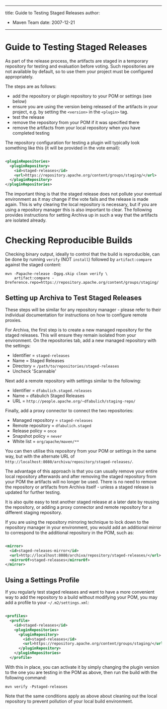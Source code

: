 ---

title: Guide to Testing Staged Releases
author: 
- Maven Team
date: 2007-12-21
----------------

<!--
Licensed to the Apache Software Foundation (ASF) under one
or more contributor license agreements.  See the NOTICE file
distributed with this work for additional information
regarding copyright ownership.  The ASF licenses this file
to you under the Apache License, Version 2.0 (the
"License"); you may not use this file except in compliance
with the License.  You may obtain a copy of the License at

http://www.apache.org/licenses/LICENSE-2.0

Unless required by applicable law or agreed to in writing,
software distributed under the License is distributed on an
"AS IS" BASIS, WITHOUT WARRANTIES OR CONDITIONS OF ANY
KIND, either express or implied.  See the License for the
specific language governing permissions and limitations
under the License.
-->

# Guide to Testing Staged Releases

As part of the release process, the artifacts are staged in a temporary repository for testing and evaluation before voting. Such repositories are not available by default, so to use them your project must be configured appropriately.

The steps are as follows:

- add the repository or plugin repository to your POM or settings \(see below\)
- ensure you are using the version being released of the artifacts in your project, e.g. by setting the `<version>` in the `<plugin>` tag.
- test the release
- remove the repository from your POM if it was specified there
- remove the artifacts from your local repository when you have completed testing

The repository configuration for testing a plugin will typically look something like this \(it will be provided in the vote email\):

```xml

<pluginRepositories>
  <pluginRepository>
    <id>staged-releases</id>
    <url>https://repository.apache.org/content/groups/staging/</url>
  </pluginRepository>
</pluginRepositories>

```

The important thing is that the staged release does not pollute your eventual environment as it may change if the vote fails and the release is made again. This is why clearing the local repository is necessary, but if you are using a repository manager this is also important to clear. The following provides instructions for setting Archiva up in such a way that the artifacts are isolated already.

# Checking Reproducible Builds

Checking binary output, ideally to control that the build is reproducible, can be done by running `verify` \(NOT `install`\) followed by `artifact:compare` against the staged content:

```
mvn -Papache-release -Dgpg.skip clean verify \
    artifact:compare -Dreference.repo=https://repository.apache.org/content/groups/staging/
```

## Setting up Archiva to Test Staged Releases

These steps will be similar for any repository manager - please refer to their individual documentation for instructions on how to configure remote proxies.

For Archiva, the first step is to create a new managed repository for the staged releases. This will ensure they remain isolated from your environment. On the repositories tab, add a new managed repository with the settings:

- Identifier = `staged-releases`
- Name = Staged Releases
- Directory = `/path/to/repositories/staged-releases`
- Uncheck &apos;Scannable&apos;

Next add a remote repository with settings similar to the following:

- Identifier = `dfabulich.staged.releases`
- Name = dfabulich Staged Releases
- URL = `http://people.apache.org/~dfabulich/staging-repo/`

Finally, add a proxy connector to connect the two repositories:

- Managed repository = `staged-releases`
- Remote repository = `dfabulich.staged`
- Release policy = `once`
- Snapshot policy = `never`
- White list = `org/apache/maven/**`

You can then utilise this repository from your POM or settings in the same way, but with the alternate URL of `http://localhost:8080/archiva/repository/staged-releases/`.

The advantage of this approach is that you can usually remove your entire local repository afterwards and after removing the staged repository from your POM the artifacts will no longer be used. There is no need to remove the repository or artifacts from Archiva itself - unless a staged release is updated for further testing.

It is also quite easy to test another staged release at a later date by reusing the repository, or adding a proxy connector and remote repository for a different staging repository.

If you are using the repository mirroring technique to lock down to the repository manager in your environment, you would add an additional mirror to correspond to the additional repository in the POM, such as:

```xml

<mirror>
  <id>staged-releases-mirror</id>
  <url>http://localhost:8080/archiva/repository/staged-releases/</url>
  <mirrorOf>staged-releases</mirrorOf>
</mirror>

```

## Using a Settings Profile

If you regularly test staged releases and want to have a more convenient way to add the repository to a build without modifying your POM, you may add a profile to your `~/.m2/settings.xml`:

```xml

<profiles>
  <profile>
    <id>staged-releases</id>
    <pluginRepositories>
      <pluginRepository>
        <id>staged-releases</id>
        <url>https://repository.apache.org/content/groups/staging/</url>
      </pluginRepository>
    </pluginRepositories>
  </profile>

```

With this in place, you can activate it by simply changing the plugin version to the one you are testing in the POM as above, then run the build with the following command:

```
mvn verify -Pstaged-releases
```

Note that the same conditions apply as above about cleaning out the local repository to prevent pollution of your local build environment.
